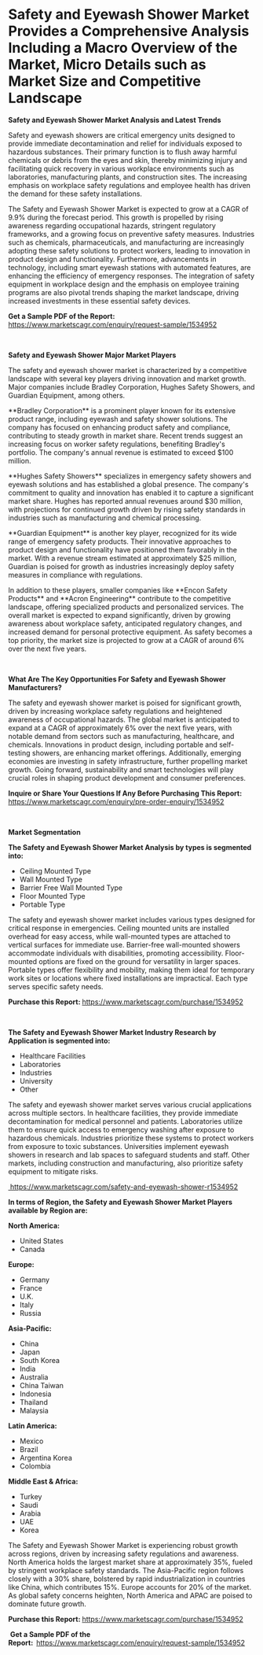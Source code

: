 <p><h1>Safety and Eyewash Shower Market Provides a Comprehensive Analysis Including a Macro Overview of the Market, Micro Details such as Market Size and Competitive Landscape</h1></p><p><strong>Safety and Eyewash Shower Market Analysis and Latest Trends</strong></p>
<p><p>Safety and eyewash showers are critical emergency units designed to provide immediate decontamination and relief for individuals exposed to hazardous substances. Their primary function is to flush away harmful chemicals or debris from the eyes and skin, thereby minimizing injury and facilitating quick recovery in various workplace environments such as laboratories, manufacturing plants, and construction sites. The increasing emphasis on workplace safety regulations and employee health has driven the demand for these safety installations.</p><p>The Safety and Eyewash Shower Market is expected to grow at a CAGR of 9.9% during the forecast period. This growth is propelled by rising awareness regarding occupational hazards, stringent regulatory frameworks, and a growing focus on preventive safety measures. Industries such as chemicals, pharmaceuticals, and manufacturing are increasingly adopting these safety solutions to protect workers, leading to innovation in product design and functionality. Furthermore, advancements in technology, including smart eyewash stations with automated features, are enhancing the efficiency of emergency responses. The integration of safety equipment in workplace design and the emphasis on employee training programs are also pivotal trends shaping the market landscape, driving increased investments in these essential safety devices.</p></p>
<p><strong>Get a Sample PDF of the Report:&nbsp;</strong> <a href="https://www.marketscagr.com/enquiry/request-sample/1534952?utm_campaign=2485&utm_medium=2&utm_source=Github&utm_content=ia&utm_term=14042025&utm_id=safety-and-eyewash-shower">https://www.marketscagr.com/enquiry/request-sample/1534952</a></p>
<p>&nbsp;</p>
<p><strong>Safety and Eyewash Shower Major Market Players</strong></p>
<p><p>The safety and eyewash shower market is characterized by a competitive landscape with several key players driving innovation and market growth. Major companies include Bradley Corporation, Hughes Safety Showers, and Guardian Equipment, among others.</p><p>**Bradley Corporation** is a prominent player known for its extensive product range, including eyewash and safety shower solutions. The company has focused on enhancing product safety and compliance, contributing to steady growth in market share. Recent trends suggest an increasing focus on worker safety regulations, benefiting Bradley's portfolio. The company's annual revenue is estimated to exceed $100 million.</p><p>**Hughes Safety Showers** specializes in emergency safety showers and eyewash solutions and has established a global presence. The company's commitment to quality and innovation has enabled it to capture a significant market share. Hughes has reported annual revenues around $30 million, with projections for continued growth driven by rising safety standards in industries such as manufacturing and chemical processing.</p><p>**Guardian Equipment** is another key player, recognized for its wide range of emergency safety products. Their innovative approaches to product design and functionality have positioned them favorably in the market. With a revenue stream estimated at approximately $25 million, Guardian is poised for growth as industries increasingly deploy safety measures in compliance with regulations.</p><p>In addition to these players, smaller companies like **Encon Safety Products** and **Acron Engineering** contribute to the competitive landscape, offering specialized products and personalized services. The overall market is expected to expand significantly, driven by growing awareness about workplace safety, anticipated regulatory changes, and increased demand for personal protective equipment. As safety becomes a top priority, the market size is projected to grow at a CAGR of around 6% over the next five years.</p></p>
<p>&nbsp;</p>
<p><strong>What Are The Key Opportunities For Safety and Eyewash Shower Manufacturers?</strong></p>
<p><p>The safety and eyewash shower market is poised for significant growth, driven by increasing workplace safety regulations and heightened awareness of occupational hazards. The global market is anticipated to expand at a CAGR of approximately 6% over the next five years, with notable demand from sectors such as manufacturing, healthcare, and chemicals. Innovations in product design, including portable and self-testing showers, are enhancing market offerings. Additionally, emerging economies are investing in safety infrastructure, further propelling market growth. Going forward, sustainability and smart technologies will play crucial roles in shaping product development and consumer preferences.</p></p>
<p><strong>Inquire or Share Your Questions If Any Before Purchasing This Report:</strong> <a href="https://www.marketscagr.com/enquiry/pre-order-enquiry/1534952?utm_campaign=2485&utm_medium=2&utm_source=Github&utm_content=ia&utm_term=14042025&utm_id=safety-and-eyewash-shower">https://www.marketscagr.com/enquiry/pre-order-enquiry/1534952</a></p>
<p>&nbsp;</p>
<p><strong>Market Segmentation</strong></p>
<p><strong>The Safety and Eyewash Shower Market Analysis by types is segmented into:</strong></p>
<p><ul><li>Ceiling Mounted Type</li><li>Wall Mounted Type</li><li>Barrier Free Wall Mounted Type</li><li>Floor Mounted Type</li><li>Portable Type</li></ul></p>
<p><p>The safety and eyewash shower market includes various types designed for critical response in emergencies. Ceiling mounted units are installed overhead for easy access, while wall-mounted types are attached to vertical surfaces for immediate use. Barrier-free wall-mounted showers accommodate individuals with disabilities, promoting accessibility. Floor-mounted options are fixed on the ground for versatility in larger spaces. Portable types offer flexibility and mobility, making them ideal for temporary work sites or locations where fixed installations are impractical. Each type serves specific safety needs.</p></p>
<p><strong>Purchase this Report:&nbsp;</strong><a href="https://www.marketscagr.com/purchase/1534952?utm_campaign=2485&utm_medium=2&utm_source=Github&utm_content=ia&utm_term=14042025&utm_id=safety-and-eyewash-shower">https://www.marketscagr.com/purchase/1534952</a></p>
<p>&nbsp;</p>
<p><strong>The Safety and Eyewash Shower Market Industry Research by Application is segmented into:</strong></p>
<p><ul><li>Healthcare Facilities</li><li>Laboratories</li><li>Industries</li><li>University</li><li>Other</li></ul></p>
<p><p>The safety and eyewash shower market serves various crucial applications across multiple sectors. In healthcare facilities, they provide immediate decontamination for medical personnel and patients. Laboratories utilize them to ensure quick access to emergency washing after exposure to hazardous chemicals. Industries prioritize these systems to protect workers from exposure to toxic substances. Universities implement eyewash showers in research and lab spaces to safeguard students and staff. Other markets, including construction and manufacturing, also prioritize safety equipment to mitigate risks.</p></p>
<p><a href="https://www.marketscagr.com/safety-and-eyewash-shower-r1534952?utm_campaign=2485&utm_medium=2&utm_source=Github&utm_content=ia&utm_term=14042025&utm_id=safety-and-eyewash-shower">&nbsp;https://www.marketscagr.com/safety-and-eyewash-shower-r1534952</a></p>
<p><strong>In terms of Region, the Safety and Eyewash Shower Market Players available by Region are:</strong></p>
<p>
    <p> <strong> North America: </strong>
        <ul>
            <li>United States</li>
            <li>Canada</li>
        </ul>
        </p> 
    <p> <strong> Europe: </strong>
        <ul>
            <li>Germany</li>
            <li>France</li>
            <li>U.K.</li>
            <li>Italy</li>
            <li>Russia</li>
        </ul>
        </p> 
    <p> <strong> Asia-Pacific: </strong>
        <ul>
            <li>China</li>
            <li>Japan</li>
            <li>South Korea</li>
            <li>India</li>
            <li>Australia</li>
            <li>China Taiwan</li>
            <li>Indonesia</li>
            <li>Thailand</li>
            <li>Malaysia</li>
        </ul>
        </p> 
    <p> <strong> Latin America: </strong>
        <ul>
            <li>Mexico</li>
            <li>Brazil</li>
            <li>Argentina Korea</li>
            <li>Colombia</li>
        </ul>
        </p> 
    <p> <strong> Middle East & Africa: </strong>
        <ul>
            <li>Turkey</li>
            <li>Saudi</li>
            <li>Arabia</li>
            <li>UAE</li>
            <li>Korea</li>
        </ul>
    </p>
    </p>
<p><p>The Safety and Eyewash Shower Market is experiencing robust growth across regions, driven by increasing safety regulations and awareness. North America holds the largest market share at approximately 35%, fueled by stringent workplace safety standards. The Asia-Pacific region follows closely with a 30% share, bolstered by rapid industrialization in countries like China, which contributes 15%. Europe accounts for 20% of the market. As global safety concerns heighten, North America and APAC are poised to dominate future growth.</p></p>
<p><strong>Purchase this Report: </strong><a href="https://www.marketscagr.com/purchase/1534952?utm_campaign=2485&utm_medium=2&utm_source=Github&utm_content=ia&utm_term=14042025&utm_id=safety-and-eyewash-shower">https://www.marketscagr.com/purchase/1534952</a></p>
<p>&nbsp;<strong>Get a Sample PDF of the Report:&nbsp;&nbsp;</strong><a href="https://www.marketscagr.com/enquiry/request-sample/1534952?utm_campaign=2485&utm_medium=2&utm_source=Github&utm_content=ia&utm_term=14042025&utm_id=safety-and-eyewash-shower">https://www.marketscagr.com/enquiry/request-sample/1534952</a></p>
<p><strong></strong></p>
<p><p></p><p></p><p></p></p>
